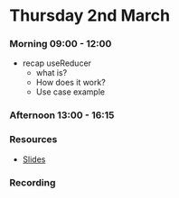 # Thursday 2nd March

### Morning 09:00 - 12:00

 - recap useReducer 
    - what is? 
    - How does it work? 
    - Use case example

### Afternoon 13:00 - 16:15



### Resources

+ [Slides](https://docs.google.com/presentation/d/1VkVN9Mgn57ik2n6TiVATw9Z6HM2hY0P9fEy9U8uf_k4/edit?usp=sharing)

### Recording
